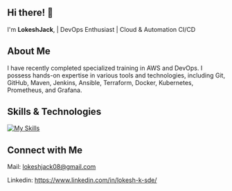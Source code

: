 ## Hi there! 👋

I'm **LokeshJack**, | DevOps Enthusiast | Cloud & Automation CI/CD

## About Me

I have recently completed specialized training in AWS and DevOps. I possess hands-on expertise in various tools and technologies, including Git, GitHub, Maven, Jenkins, Ansible, Terraform, Docker, Kubernetes, Prometheus, and Grafana.

## Skills & Technologies

[![My Skills](https://skillicons.dev/icons?i=git,github,aws,maven,jenkins,ansible,terraform,docker,kubernetes,prometheus,grafana&perline=8)](https://skillicons.dev)



## Connect with Me

Mail: lokeshjack08@gmail.com

Linkedin: https://www.linkedin.com/in/lokesh-k-sde/

